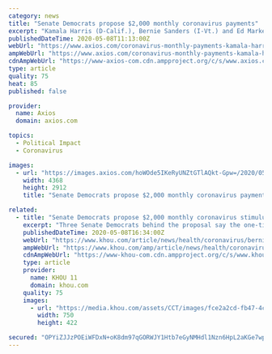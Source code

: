 ```yaml
---
category: news
title: "Senate Democrats propose $2,000 monthly coronavirus payments"
excerpt: "Kamala Harris (D-Calif.), Bernie Sanders (I-Vt.) and Ed Markey (D-Mass.) will propose a bill Friday that would give most Americans a monthly $2,000 payment until the coronavirus pandemic ends, Politico reports."
publishedDateTime: 2020-05-08T11:13:00Z
webUrl: "https://www.axios.com/coronavirus-monthly-payments-kamala-harris-bernie-sanders-3ae9e61a-d9de-4531-b3f1-55587dd56897.html"
ampWebUrl: "https://www.axios.com/coronavirus-monthly-payments-kamala-harris-bernie-sanders-3ae9e61a-d9de-4531-b3f1-55587dd56897.html"
cdnAmpWebUrl: "https://www-axios-com.cdn.ampproject.org/c/s/www.axios.com/coronavirus-monthly-payments-kamala-harris-bernie-sanders-3ae9e61a-d9de-4531-b3f1-55587dd56897.html"
type: article
quality: 75
heat: 85
published: false

provider:
  name: Axios
  domain: axios.com

topics:
  - Political Impact
  - Coronavirus

images:
  - url: "https://images.axios.com/hoWOde5IKeRyUNZtGTlAQkt-Gpw=/2020/05/08/1588935044666.jpg"
    width: 4368
    height: 2912
    title: "Senate Democrats propose $2,000 monthly coronavirus payments"

related:
  - title: "Senate Democrats propose $2,000 monthly coronavirus stimulus payments"
    excerpt: "Three Senate Democrats behind the proposal say the one-time, $1,200 stimulus checks were not nearly enough to help Americans through the COVID-19 crisis."
    publishedDateTime: 2020-05-08T16:34:00Z
    webUrl: "https://www.khou.com/article/news/health/coronavirus/bernie-sanders-kamala-harris-propose-2000-monthly-payments-for-new-stimulus-plan/507-8b13996e-558d-4680-b0fd-43807275041a"
    ampWebUrl: "https://www.khou.com/amp/article/news/health/coronavirus/bernie-sanders-kamala-harris-propose-2000-monthly-payments-for-new-stimulus-plan/507-8b13996e-558d-4680-b0fd-43807275041a"
    cdnAmpWebUrl: "https://www-khou-com.cdn.ampproject.org/c/s/www.khou.com/amp/article/news/health/coronavirus/bernie-sanders-kamala-harris-propose-2000-monthly-payments-for-new-stimulus-plan/507-8b13996e-558d-4680-b0fd-43807275041a"
    type: article
    provider:
      name: KHOU 11
      domain: khou.com
    quality: 75
    images:
      - url: "https://media.khou.com/assets/CCT/images/fce2a2cd-fb47-4c27-aa29-87337ec5a35b/fce2a2cd-fb47-4c27-aa29-87337ec5a35b_750x422.jpg"
        width: 750
        height: 422

secured: "OPYiZJJzPOEiWFDxN+oK8dm97qGORWJY1Htb7eGyNMHdl1Nzn6HpL2aKGe7wppHC9iLkMG4PxuGwuvoPxnNxVbjLo9+XeWUGhxDaALU+lFdkiUPpm0YYk1/yYmwGHRy1eAwZHm8eRBWHjw6G92E9BHJA/1ymWijbGz44oslcinsIzVPR8N88FmojtkwEMPgiFf04OgDDB/6hxIrfFYcnNHQYBCZqApj2v7qnUC/Md5MMHUiqbLIq4fCIQWwEBvAbDh18Sm/jiaOAOpawCs29Arj2Veju5Br6cU47tUM3XVUYck7/fLJlxMeXlbkak7LdTtJmpVUG1c3cJYpbMRnkmxeXHxiyYP6dTgC3ly/tS+kGSIRJDjQ+S4a6UKYbmGnYzflWBUQ0nEr8fYBgbFdLQhvQAE9GOm9X2SttECPwFrgWIMbyOvF803DYZAJty+CRmhaUSo+zKlfcFEbGDp7RaFff6R5WmtFYuyio5qU5Snw=;Z/em530DuHiVkRbCS6cb1A=="
---
```


